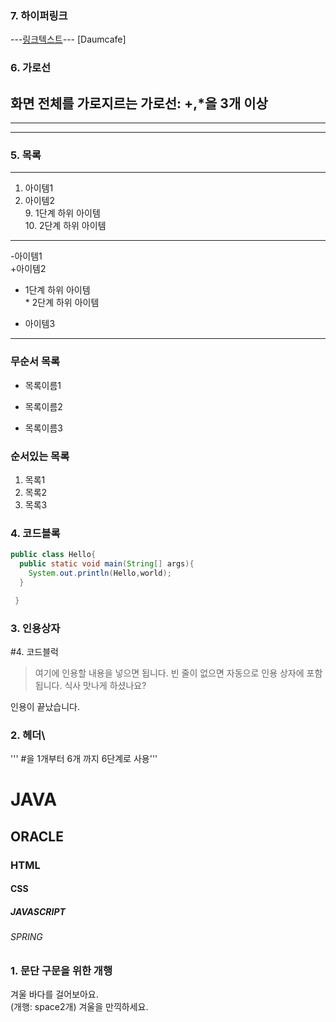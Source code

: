 ### 7. 하이퍼링크
---[링크텍스트](링크url)---
[Daumcafe]

### 6. 가로선
화면 전체를 가로지르는 가로선: +,*을 3개 이상
---
***
----


### 5. 목록
---
1. 아이템1
2. 아이템2  
   9. 1단계 하위 아이템  
   10. 2단계 하위 아이템
---
-아이템1  
+아이템2
  -  1단계 하위 아이템  
    * 2단계 하위 아이템
* 아이템3
---
### 무순서 목록
* 목록이름1
- 목록이름2
+ 목록이름3

### 순서있는 목록
1. 목록1
1. 목록2
1. 목록3




### 4. 코드블록
```JAVA
public class Hello{
  public static void main(String[] args){
    System.out.println(Hello,world);
  }

 } 
``` 


### 3. 인용상자
#4. 코드블럭
>여기에 인용할 내용을 넣으면 됩니다.
>빈 줄이 없으면 자동으로 인용 상자에 포함 됩니다.
식사 맛나게 하셨나요?
>
인용이 끝났습니다.

### 2. 헤더\
'''  #을 1개부터 6개 까지 6단계로 사용'''
# JAVA
## ORACLE
### HTML
#### CSS
##### JAVASCRIPT
###### SPRING

### 1. 문단 구문을 위한 개행
겨울 바다를 걸어보아요.  
(개행: space2개)
겨울을 만끽하세요.
